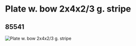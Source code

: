 # Plate w. bow 2x4x2/3 g. stripe
## 85541
![Plate w. bow 2x4x2/3 g. stripe](https://lc-www-live-s.legocdn.com/media/bricks/5/2/4597575.jpg)